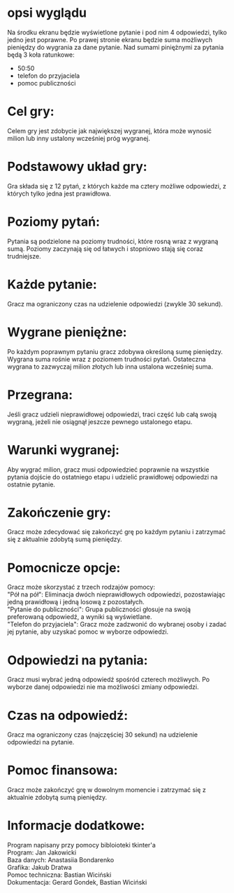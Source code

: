 # opsi wyglądu
Na środku ekranu będzie wyświetlone pytanie i pod nim 4 odpowiedzi, tylko jedno jest poprawne.
Po prawej stronie ekranu będzie suma możliwych pieniędzy do wygrania za dane pytanie.
Nad sumami piniężnymi za pytania będą 3 koła ratunkowe:
  - 50:50
  - telefon do przyjaciela
  - pomoc publiczności

# Cel gry:
  Celem gry jest zdobycie jak największej wygranej, która może wynosić milion lub inny ustalony wcześniej próg wygranej.

# Podstawowy układ gry:
  Gra składa się z 12 pytań, z których każde ma cztery możliwe odpowiedzi, z których tylko jedna jest prawidłowa.

# Poziomy pytań:
  Pytania są podzielone na poziomy trudności, które rosną wraz z wygraną sumą. Poziomy zaczynają się od łatwych i stopniowo stają się coraz trudniejsze.

# Każde pytanie:
  Gracz ma ograniczony czas na udzielenie odpowiedzi (zwykle 30 sekund).

# Wygrane pieniężne:
  Po każdym poprawnym pytaniu gracz zdobywa określoną sumę pieniędzy. <br>
  Wygrana suma rośnie wraz z poziomem trudności pytań. Ostateczna wygrana to zazwyczaj milion złotych lub inna ustalona wcześniej suma.

# Przegrana:
  Jeśli gracz udzieli nieprawidłowej odpowiedzi, traci część lub całą swoją wygraną, jeżeli nie osiągnął jeszcze pewnego ustalonego etapu.

# Warunki wygranej:
  Aby wygrać milion, gracz musi odpowiedzieć poprawnie na wszystkie pytania dojście do ostatniego etapu i udzielić prawidłowej odpowiedzi na ostatnie pytanie.

# Zakończenie gry:
  Gracz może zdecydować się zakończyć grę po każdym pytaniu i zatrzymać się z aktualnie zdobytą sumą pieniędzy.

# Pomocnicze opcje:
  Gracz może skorzystać z trzech rodzajów pomocy: <br>
    "Pół na pół": Eliminacja dwóch nieprawidłowych odpowiedzi, pozostawiając jedną prawidłową i jedną losową z pozostałych.<br>
    "Pytanie do publiczności": Grupa publiczności głosuje na swoją preferowaną odpowiedź, a wyniki są wyświetlane.<br>
    "Telefon do przyjaciela": Gracz może zadzwonić do wybranej osoby i zadać jej pytanie, aby uzyskać pomoc w wyborze odpowiedzi.

# Odpowiedzi na pytania:
  Gracz musi wybrać jedną odpowiedź spośród czterech możliwych. Po wyborze danej odpowiedzi nie ma możliwości zmiany odpowiedzi.

# Czas na odpowiedź:
  Gracz ma ograniczony czas (najczęściej 30 sekund) na udzielenie odpowiedzi na pytanie.

# Pomoc finansowa:
  Gracz może zakończyć grę w dowolnym momencie i zatrzymać się z aktualnie zdobytą sumą pieniędzy.

# Informacje dodatkowe:
  Program napisany przy pomocy bibloioteki tkinter'a <br>
  Program: Jan Jakowicki <br>
  Baza danych: Anastasiia Bondarenko <br>
  Grafika: Jakub Dratwa <br>
  Pomoc techniczna: Bastian Wiciński <br>
  Dokumentacja: Gerard Gondek, Bastian Wiciński
